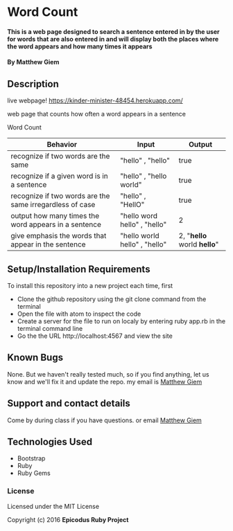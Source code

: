 # Word Count

#### This is a web page designed to search a sentence entered in by the user for words that are also entered in and will display both the places where the word appears and how many times it appears

#### By Matthew Giem

## Description

live webpage! <https://kinder-minister-48454.herokuapp.com/>

web page that counts how often a word appears in a sentence

Word Count

|Behavior    |Input   |Output   |
|---|---|---|
|  recognize if two words are the same | "hello" , "hello" | true  |
|  recognize if a given word is in a sentence | "hello" , "hello world"  |  true |
|  recognize if two words are the same irregardless of case | "hello" , "HellO" | true  |
|  output how many times the word appears in a sentence | "hello word hello" , "hello" | 2 |
|  give emphasis the words that appear in the sentence | "hello world hello" , "hello" | 2, "<strong>hello</strong> world <strong>hello</strong>"  |

## Setup/Installation Requirements


To install this repository into a new project each time, first

* Clone the github repository using the git clone command from the terminal
* Open the file with atom to inspect the code
* Create a server for the file to run on localy by entering ruby app.rb in the terminal command line
* Go the the URL http://localhost:4567 and view the site

## Known Bugs

None.  But we haven't really tested much, so if you find anything, let us know and we'll fix it and update the repo. my email is [Matthew Giem](matthew.giem@gmail.com)

## Support and contact details

Come by during class if you have questions. or email [Matthew Giem](matthew.giem@gmail.com)

## Technologies Used

* Bootstrap
* Ruby
* Ruby Gems

### License

Licensed under the MIT License

Copyright (c) 2016 **Epicodus Ruby Project**
